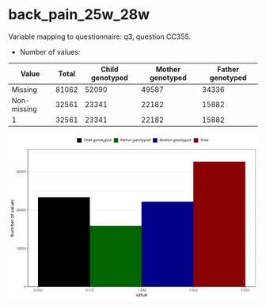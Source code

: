 # back_pain_25w_28w
Variable mapping to questionnaire: q3, question CC355.
- Number of values:

| Value | Total | Child genotyped | Mother genotyped | Father genotyped |
| ----- | ----- | --------------- | ---------------- | ---------------- |
| Missing | 81062 | 52090 | 49587 | 34336 |
| Non-missing | 32561 | 23341 | 22182 | 15882 |
| 1 | 32561 | 23341 | 22182 | 15882 |



![](back_pain_25w_28w_n.png)



